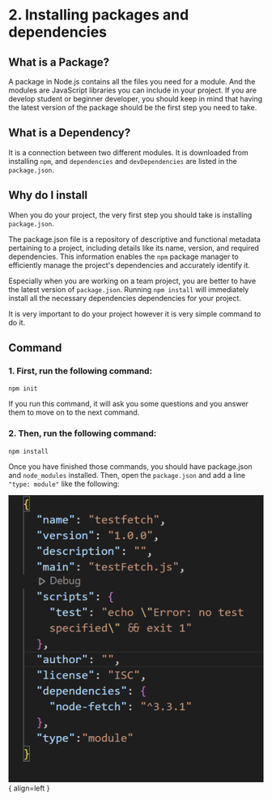 # 2. Installing packages and dependencies

## What is a Package?

A package in Node.js contains all the files you need for a module. And the modules are JavaScript libraries you can include in your project. If you are develop student or beginner developer, you should keep in mind that having the latest version of the package should be the first step you need to take.

## What is a Dependency?

It is a connection between two different modules. It is downloaded from installing `npm`, and `dependencies` and `devDependencies` are listed in the `package.json`.

## Why do I install

When you do your project, the very first step you should take is installing `package.json`.

The package.json file is a repository of descriptive and functional metadata pertaining to a project, including details like its name, version, and required dependencies. This information enables the `npm` package manager to efficiently manage the project's dependencies and accurately identify it.

Especially when you are working on a team project, you are better to have the latest version of `package.json`.
Running `npm install` will immediately install all the necessary dependencies dependencies for your project.

It is very important to do your project however it is very simple command to do it.

## Command

### 1. First, run the following command:

```
npm init
```

If you run this command, it will ask you some questions and you answer them to move on to the next command.

### 2. Then, run the following command:

```
npm install
```

Once you have finished those commands, you should have package.json and `node_modules` installed. Then, open the `package.json` and add a line `"type: module"` like the following:

![adding_type](img/addTypeModule.png){ align=left }

